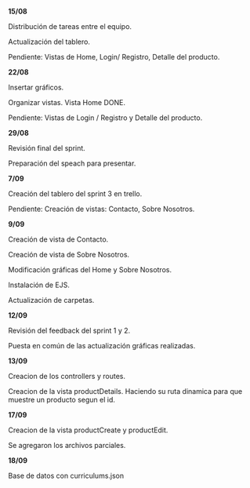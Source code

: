 **15/08**

Distribución de tareas entre el equipo. 

Actualización del tablero. 

Pendiente: Vistas de Home, Login/ Registro, Detalle del producto.

**22/08**

Insertar gráficos. 

Organizar vistas. Vista Home DONE. 

Pendiente: Vistas de Login / Registro y Detalle del producto.

**29/08**

Revisión final del sprint.

Preparación del speach para presentar.

**7/09**

Creación del tablero del sprint 3 en trello. 

Pendiente: Creación de vistas: Contacto, Sobre Nosotros. 

**9/09**

Creación de vista de Contacto. 

Creación de vista de Sobre Nosotros.

Modificación gráficas del Home y Sobre Nosotros.

Instalación de EJS. 

Actualización de carpetas. 

**12/09**

Revisión del feedback del sprint 1 y 2. 

Puesta en común de las actualización gráficas realizadas. 

**13/09**

Creacion de los controllers y routes.

Creacion de la vista productDetails. Haciendo su ruta dinamica para que muestre un producto segun el id.

**17/09**

Creacion de la vista productCreate y productEdit.

Se agregaron los archivos parciales.

**18/09**

Base de datos con curriculums.json